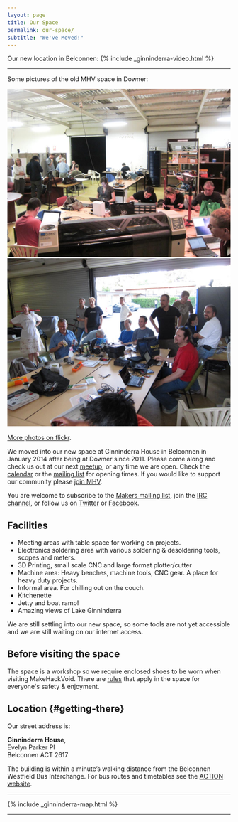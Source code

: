 ```yaml
---
layout: page
title: Our Space
permalink: our-space/
subtitle: "We've Moved!"
---
```


Our new location in Belconnen:
{% include _ginninderra-video.html %}

----

Some pictures of the old MHV space in Downer:

![People in the space](/files/our-space/space-people-1.jpg)
![People in the space](/files/our-space/space-people-3.jpg)

[More photos on flickr](http://www.flickr.com/groups/makehackvoid/).

We moved into our new space at Ginninderra House in Belconnen in January 2014 after being at Downer since 2011. Please come along and check us out at our next [meetup](/meetings/), or any time we are open. Check the [calendar](/#calendar) or the [mailing list](/contacts/#mailing_lists) for opening times. If you would like to support our community please [join MHV](/join/).

You are welcome to subscribe to the [Makers mailing list](/contacts/#mailing-list), join the
[IRC channel](/contacts/#irc-channel), or follow us on [Twitter](http://twitter.com/makehackvoid) or [Facebook](http://www.facebook.com/group.php?gid=357947732276).

Facilities
----------

-   Meeting areas with table space for working on projects.
-   Electronics soldering area with various soldering & desoldering tools, scopes and meters.
-   3D Printing, small scale CNC and large format plotter/cutter
-   Machine area: Heavy benches, machine tools, CNC gear. A place for
    heavy duty projects.
-   Informal area. For chilling out on the couch.
-   Kitchenette
-   Jetty and boat ramp!
-   Amazing views of Lake Ginninderra

We are still settling into our new space, so some tools are not yet accessible and we are still waiting on our internet access.

Before visiting the space
-------------------------

The space is a workshop so we require enclosed shoes to be worn when visiting MakeHackVoid. There are [rules](https://wiki.makehackvoid.com/policy:start) that apply in the space for everyone's safety & enjoyment. 

Location {#getting-there}
--------

Our street address is:

**Ginninderra House**,  
Evelyn Parker Pl  
Belconnen ACT 2617  

The building is within a minute’s walking distance from the Belconnen Westfield Bus Interchange. For bus routes and timetables see the [ACTION website](http://www.action.act.gov.au/).

----

{% include _ginninderra-map.html %}

----
